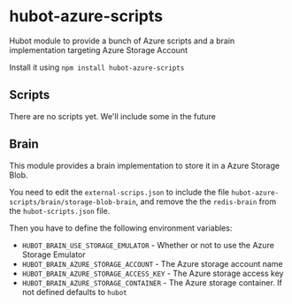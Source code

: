 hubot-azure-scripts
===================

Hubot module to provide a bunch of Azure scripts and a brain implementation targeting 
Azure Storage Account

Install it using `npm install hubot-azure-scripts`

## Scripts

There are no scripts yet. We'll include some in the future


## Brain

This module provides a brain implementation to store it in a Azure Storage Blob.

You need to edit the `external-scrips.json` to include the file `hubot-azure-scripts/brain/storage-blob-brain`, 
and remove the the `redis-brain` from the `hubot-scripts.json` file.

Then you have to define the following environment variables:

+  `HUBOT_BRAIN_USE_STORAGE_EMULATOR` - Whether or not to use the Azure Storage Emulator
+  `HUBOT_BRAIN_AZURE_STORAGE_ACCOUNT` - The Azure storage account name
+  `HUBOT_BRAIN_AZURE_STORAGE_ACCESS_KEY` - The Azure storage access key
+  `HUBOT_BRAIN_AZURE_STORAGE_CONTAINER` - The Azure storage container. If not defined defaults to `hubot`




